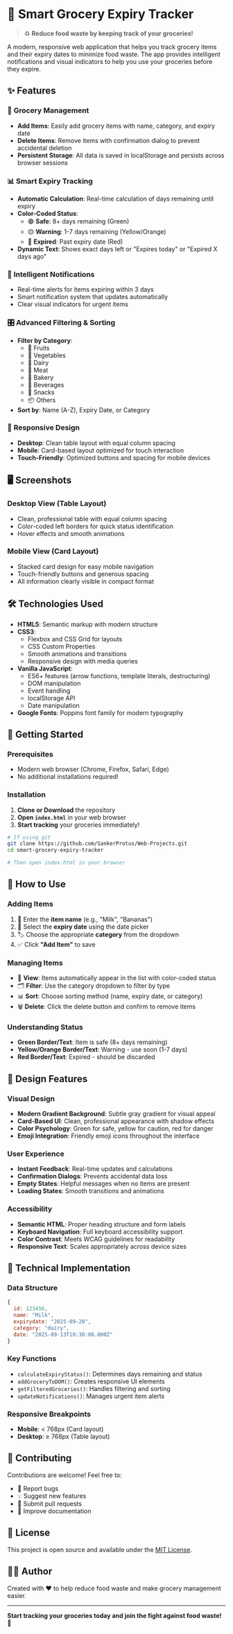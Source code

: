# 🥬 Smart Grocery Expiry Tracker

> ♻️ **Reduce food waste by keeping track of your groceries!**

A modern, responsive web application that helps you track grocery items and their expiry dates to minimize food waste. The app provides intelligent notifications and visual indicators to help you use your groceries before they expire.

## ✨ Features

### 🛒 **Grocery Management**
- **Add Items**: Easily add grocery items with name, category, and expiry date
- **Delete Items**: Remove items with confirmation dialog to prevent accidental deletion
- **Persistent Storage**: All data is saved in localStorage and persists across browser sessions

### 📊 **Smart Expiry Tracking**
- **Automatic Calculation**: Real-time calculation of days remaining until expiry
- **Color-Coded Status**:
  - 🟢 **Safe**: 8+ days remaining (Green)
  - 🟡 **Warning**: 1-7 days remaining (Yellow/Orange)
  - 🔴 **Expired**: Past expiry date (Red)
- **Dynamic Text**: Shows exact days left or "Expires today" or "Expired X days ago"

### 🔔 **Intelligent Notifications**
- Real-time alerts for items expiring within 3 days
- Smart notification system that updates automatically
- Clear visual indicators for urgent items

### 🎛️ **Advanced Filtering & Sorting**
- **Filter by Category**: 
  - 🍎 Fruits
  - 🥦 Vegetables  
  - 🥛 Dairy
  - 🍗 Meat
  - 🍞 Bakery
  - 🥤 Beverages
  - 🍪 Snacks
  - 📦 Others
- **Sort by**: Name (A-Z), Expiry Date, or Category

### 📱 **Responsive Design**
- **Desktop**: Clean table layout with equal column spacing
- **Mobile**: Card-based layout optimized for touch interaction
- **Touch-Friendly**: Optimized buttons and spacing for mobile devices

## 🖥️ **Screenshots**

### Desktop View (Table Layout)
- Clean, professional table with equal column spacing
- Color-coded left borders for quick status identification
- Hover effects and smooth animations

### Mobile View (Card Layout)
- Stacked card design for easy mobile navigation
- Touch-friendly buttons and generous spacing
- All information clearly visible in compact format

## 🛠️ **Technologies Used**

- **HTML5**: Semantic markup with modern structure
- **CSS3**: 
  - Flexbox and CSS Grid for layouts
  - CSS Custom Properties
  - Smooth animations and transitions
  - Responsive design with media queries
- **Vanilla JavaScript**: 
  - ES6+ features (arrow functions, template literals, destructuring)
  - DOM manipulation
  - Event handling
  - localStorage API
  - Date manipulation
- **Google Fonts**: Poppins font family for modern typography

## 🚀 **Getting Started**

### Prerequisites
- Modern web browser (Chrome, Firefox, Safari, Edge)
- No additional installations required!

### Installation
1. **Clone or Download** the repository
2. **Open `index.html`** in your web browser
3. **Start tracking** your groceries immediately!

```bash
# If using git
git clone https://github.com/SankerProtus/Web-Projects.git
cd smart-grocery-expiry-tracker

# Then open index.html in your browser
```

## 📖 **How to Use**

### Adding Items
1. 📝 Enter the **item name** (e.g., "Milk", "Bananas")
2. 📅 Select the **expiry date** using the date picker
3. 🏷️ Choose the appropriate **category** from the dropdown
4. ✅ Click **"Add Item"** to save

### Managing Items
- 👀 **View**: Items automatically appear in the list with color-coded status
- 🗂️ **Filter**: Use the category dropdown to filter by type
- 📊 **Sort**: Choose sorting method (name, expiry date, or category)
- 🗑️ **Delete**: Click the delete button and confirm to remove items

### Understanding Status
- **Green Border/Text**: Item is safe (8+ days remaining)
- **Yellow/Orange Border/Text**: Warning - use soon (1-7 days)
- **Red Border/Text**: Expired - should be discarded

## 🎨 **Design Features**

### Visual Design
- **Modern Gradient Background**: Subtle gray gradient for visual appeal
- **Card-Based UI**: Clean, professional appearance with shadow effects
- **Color Psychology**: Green for safe, yellow for caution, red for danger
- **Emoji Integration**: Friendly emoji icons throughout the interface

### User Experience
- **Instant Feedback**: Real-time updates and calculations
- **Confirmation Dialogs**: Prevents accidental data loss
- **Empty States**: Helpful messages when no items are present
- **Loading States**: Smooth transitions and animations

### Accessibility
- **Semantic HTML**: Proper heading structure and form labels
- **Keyboard Navigation**: Full keyboard accessibility support
- **Color Contrast**: Meets WCAG guidelines for readability
- **Responsive Text**: Scales appropriately across device sizes

## 🔧 **Technical Implementation**

### Data Structure
```javascript
{
  id: 123456,
  name: "Milk",
  expirydate: "2025-09-20",
  category: "dairy",
  date: "2025-09-13T10:30:00.000Z"
}
```

### Key Functions
- `calculateExpiryStatus()`: Determines days remaining and status
- `addGroceryToDOM()`: Creates responsive UI elements
- `getFilteredGroceries()`: Handles filtering and sorting
- `updateNotifications()`: Manages urgent item alerts

### Responsive Breakpoints
- **Mobile**: < 768px (Card layout)
- **Desktop**: ≥ 768px (Table layout)

## 🤝 **Contributing**

Contributions are welcome! Feel free to:
- 🐛 Report bugs
- 💡 Suggest new features
- 🔧 Submit pull requests
- 📖 Improve documentation

## 📄 **License**

This project is open source and available under the [MIT License](LICENSE).

## 👨‍💻 **Author**

Created with ❤️ to help reduce food waste and make grocery management easier.

---

**Start tracking your groceries today and join the fight against food waste!** 🌱
